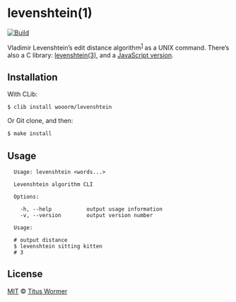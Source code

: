# levenshtein(1)

[![Build][build-badge]][build]

Vladimir Levenshtein’s edit distance algorithm<sup>[1][wiki]</sup> as a UNIX
command. There’s also a C library: [levenshtein(3)][lib], and a
[JavaScript version][js].

## Installation

With CLib:

```bash
$ clib install wooorm/levenshtein
```

Or Git clone, and then:

```bash
$ make install
```

## Usage

```text
  Usage: levenshtein <words...>

  Levenshtein algorithm CLI

  Options:

    -h, --help           output usage information
    -v, --version        output version number

  Usage:

  # output distance
  $ levenshtein sitting kitten
  # 3
```

## License

[MIT][] © [Titus Wormer][author]

[build-badge]: https://img.shields.io/travis/wooorm/levenshtein.svg

[build]: https://travis-ci.org/wooorm/levenshtein

[wiki]: https://en.wikipedia.org/wiki/Levenshtein_distance

[lib]: https://github.com/wooorm/levenshtein.c

[js]: https://github.com/words/levenshtein-edit-distance

[mit]: license

[author]: https://wooorm.com
